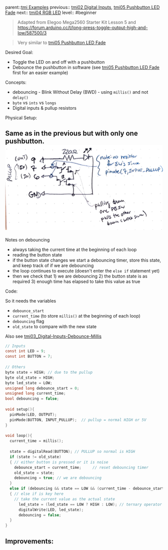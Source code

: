 parent::[tmi Examples](../tmi%20Examples.md)
previous:: [tmi02 Digital Inputs](tmi02%20Digital%20Inputs.md), [tmi05 Pushbutton LED Fade](tmi05%20Pushbutton%20LED%20Fade.md)
next:: [tmi04 RGB LED](tmi04%20RGB%20LED.md)
level:: #beginner

>  Adapted from Elegoo Mega2560 Starter Kit Lesson 5 and https://forum.arduino.cc/t/long-press-toggle-output-high-and-low/587500/3

> Very similar to [tmi05 Pushbutton LED Fade](tmi05%20Pushbutton%20LED%20Fade.md) 

Desired Goal:
- Toggle the LED on and off with a pushbutton
- Debounce the pushbutton in software (see [tmi05 Pushbutton LED Fade](tmi05%20Pushbutton%20LED%20Fade.md) first for an easier example)

Concepts:
- debouncing - Blink Without Delay (BWD) - using `millis()` and not `delay()`
- `byte` vs `ints` vs `longs` 
- Digital inputs & pullup resistors

Physical Setup:

Same as in the previous but with only one pushbutton.
![](../attachments/IMG_7160.jpg)
- 
Notes on debouncing
- always taking the current time at the beginning of each loop
- reading the button state
- if the button state changes we start a debouncing timer, store this state, and keep track of if we are debouncing
- the loop continues to execute (doesn't enter the `else if` statement yet)
- then we check that 1) we are debouncing 2) the button state is as required 3) enough time has elapsed to take this value as true

Code:


So it needs the variables
- `debounce_start`
- `current_time` (to store `millis()` at the beginning of each loop)
- `debouncing` flag
- `old_state` to compare with the new state 

Also see [tmi03_Digital-Inputs-Debounce-Millis](tmi03_Digital-Inputs-Debounce-Millis/tmi03_Digital-Inputs-Debounce-Millis.ino)

``` c
// Inputs
const int LED = 9;
const int BUTTON = 7;

// Others
byte state = HIGH; // due to the pullup
byte old_state = HIGH;
byte led_state = LOW;
unsigned long debounce_start = 0;
unsigned long current_time; 
bool debouncing = false;

void setup(){
  pinMode(LED, OUTPUT);
  pinMode(BUTTON, INPUT_PULLUP);  // pullup = normal HIGH or 5V   
}

void loop(){
  current_time = millis();

  state = digitalRead(BUTTON); // PULLUP so normal is HIGH
  if (state != old_state)
  { // either button is pressed or it is noise
    debounce_start = current_time;     // reset debouncing timer
    old_state = state;
    debouncing = true; // we are debouncing
  }
  else if (debouncing && state == LOW && (current_time - debounce_start > 50))
  { // else if is key here
    // take the current value as the actual state
      led_state = (led_state == LOW ? HIGH : LOW); // ternary operator to switch led state
      digitalWrite(LED, led_state);
      debouncing = false;
  }
}
```

Improvements:
- 